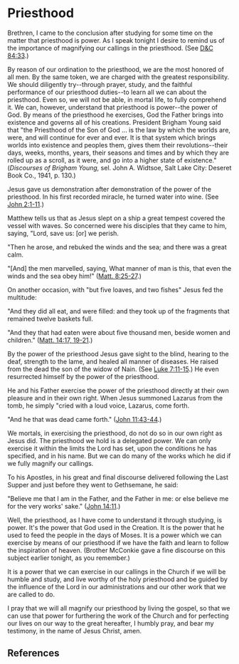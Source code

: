 # Priesthood

Brethren, I came to the conclusion after studying for some time on the matter
that priesthood is power. As I speak tonight I desire to remind us of the
importance of magnifying our callings in the priesthood. (See [D&amp;C
84:33](/scriptures/dc-testament/dc/84.33?lang=eng#32).)

By reason of our ordination to the priesthood, we are the most honored of all
men. By the same token, we are charged with the greatest responsibility. We
should diligently try--through prayer, study, and the faithful performance of
our priesthood duties--to learn all we can about the priesthood. Even so, we
will not be able, in mortal life, to fully comprehend it. We can, however,
understand that priesthood is power--the power of God. By means of the
priesthood he exercises, God the Father brings into existence and governs all
of his creations. President Brigham Young said that "the Priesthood of the Son
of God ... is the law by which the worlds are, were, and will continue for ever
and ever. It is that system which brings worlds into existence and peoples
them, gives them their revolutions--their days, weeks, months, years, their
seasons and times and by which they are rolled up as a scroll, as it were, and
go into a higher state of existence." (_Discourses of Brigham Young,_ sel.
John A. Widtsoe, Salt Lake City: Deseret Book Co., 1941, p. 130.)

Jesus gave us demonstration after demonstration of the power of the
priesthood. In his first recorded miracle, he turned water into wine. (See
[John 2:1-11](/scriptures/nt/john/2.1-11?lang=eng#0).)

Matthew tells us that as Jesus slept on a ship a great tempest covered the
vessel with waves. So concerned were his disciples that they came to him,
saying, "Lord, save us: [or] we perish.

"Then he arose, and rebuked the winds and the sea; and there was a great calm.

"[And] the men marvelled, saying, What manner of man is this, that even the
winds and the sea obey him!" ([Matt.
8:25-27](/scriptures/nt/matt/8.25-27?lang=eng#24).)

On another occasion, with "but five loaves, and two fishes" Jesus fed the
multitude:

"And they did all eat, and were filled: and they took up of the fragments that
remained twelve baskets full.

"And they that had eaten were about five thousand men, beside women and
children." ([Matt. 14:17,
19-21](/scriptures/nt/matt/14.17,19-21?lang=eng#16).)

By the power of the priesthood Jesus gave sight to the blind, hearing to the
deaf, strength to the lame, and healed all manner of diseases. He raised from
the dead the son of the widow of Nain. (See [Luke
7:11-15](/scriptures/nt/luke/7.11-15?lang=eng#10).) He even resurrected
himself by the power of the priesthood.

He and his Father exercise the power of the priesthood directly at their own
pleasure and in their own right. When Jesus summoned Lazarus from the tomb, he
simply "cried with a loud voice, Lazarus, come forth.

"And he that was dead came forth." ([John
11:43-44](/scriptures/nt/john/11.43-44?lang=eng#42).)

We mortals, in exercising the priesthood, do not do so in our own right as
Jesus did. The priesthood we hold is a delegated power. We can only exercise
it within the limits the Lord has set, upon the conditions he has specified,
and in his name. But we can do many of the works which he did if we fully
magnify our callings.

To his Apostles, in his great and final discourse delivered following the Last
Supper and just before they went to Gethsemane, he said:

"Believe me that I am in the Father, and the Father in me: or else believe me
for the very works' sake." ([John
14:11](/scriptures/nt/john/14.11?lang=eng#10).)

Well, the priesthood, as I have come to understand it through studying, is
power. It's the power that God used in the Creation. It is the power that he
used to feed the people in the days of Moses. It is a power which we can
exercise by means of our priesthood if we have the faith and learn to follow
the inspiration of heaven. (Brother McConkie gave a fine discourse on this
subject earlier tonight, as you remember.)

It is a power that we can exercise in our callings in the Church if we will be
humble and study, and live worthy of the holy priesthood and be guided by the
influence of the Lord in our administrations and our other work that we are
called to do.

I pray that we will all magnify our priesthood by living the gospel, so that
we can use that power for furthering the work of the Church and for perfecting
our lives on our way to the great hereafter, I humbly pray, and bear my
testimony, in the name of Jesus Christ, amen.

## References

